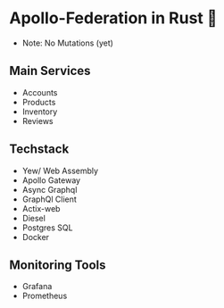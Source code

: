 # Apollo-Federation in Rust 🚀
- Note: No Mutations (yet)
## Main Services
- Accounts
- Products
- Inventory 
- Reviews 
## Techstack 
- Yew/ Web Assembly 
- Apollo Gateway
- Async Graphql 
- GraphQl Client
- Actix-web
- Diesel 
- Postgres SQL 
- Docker
## Monitoring Tools 
- Grafana 
- Prometheus 


